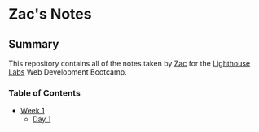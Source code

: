 # Zac's Notes

## Summary

This repository contains all of the notes taken by [Zac](https://github.com/sandypockets) for the [Lighthouse Labs](https://www.lighthouselabs.ca/) Web Development Bootcamp.

### Table of Contents
* [Week 1](/Week_1)
  * [Day 1](/Week_1/Day_1)